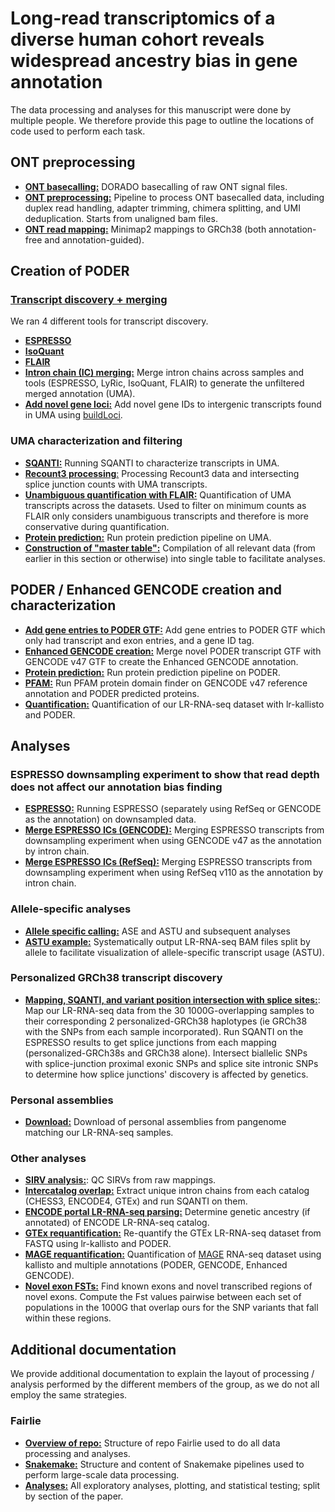# Long-read transcriptomics of a diverse human cohort reveals widespread ancestry bias in gene annotation

The data processing and analyses for this manuscript were done by multiple people. We therefore provide this page to outline the locations of code used to perform each task.

## ONT preprocessing
- [**ONT basecalling:**](https://github.com/Mele-Lab/LR-RNA-seq_GeneAnnotationBias/tree/master/01_basecalling) DORADO basecalling of raw ONT signal files.
- [**ONT preprocessing:**](https://github.com/Mele-Lab/LR-RNA-seq_GeneAnnotationBias/tree/master/02_ONT_preprocessing/) Pipeline to process ONT basecalled data, including duplex read handling, adapter trimming, chimera splitting, and UMI deduplication. Starts from unaligned bam files.
- [**ONT read mapping:**](https://github.com/Mele-Lab/LR-RNA-seq_GeneAnnotationBias/tree/master/03_mapping/) Minimap2 mappings to GRCh38 (both annotation-free and annotation-guided).

## Creation of PODER

### [Transcript discovery + merging](https://github.com/Mele-Lab/LR-RNA-seq_GeneAnnotationBias/tree/master/04_transcriptome_assembly)

We ran 4 different tools for transcript discovery.

- [**ESPRESSO**](https://github.com/Mele-Lab/LR-RNA-seq_GeneAnnotationBias/tree/master/04_transcriptome_assembly/01_espresso)
- [**IsoQuant**](https://github.com/Mele-Lab/LR-RNA-seq_GeneAnnotationBias/tree/master/04_transcriptome_assembly/02_isoquant)
- [**FLAIR**](https://github.com/Mele-Lab/LR-RNA-seq_GeneAnnotationBias/tree/master/04_transcriptome_assembly/03_flair)
- [**Intron chain (IC) merging:**](https://github.com/fairliereese/240706_pantranscriptome_cerberus_gtf_merge/tree/594b554f0235b5c0d1f40f789e7e0ecacecbbb9c/merge_only_ics) Merge intron chains across samples and tools (ESPRESSO, LyRic, IsoQuant, FLAIR) to generate the unfiltered merged annotation (UMA).
- [**Add novel gene loci:**](https://github.com/fairliereese/240903_pt/tree/main/snakemake/novel_gene) Add novel gene IDs to intergenic transcripts found in UMA using [buildLoci](https://github.com/julienlag/buildLoci).

### UMA characterization and filtering

- [**SQANTI:**](https://github.com/Mele-Lab/LR-RNA-seq_GeneAnnotationBias/tree/master/04_transcriptome_assembly/04_evaluation/02_sqanti/) Running SQANTI to characterize transcripts in UMA.
- [**Recount3 processing**:](https://github.com/Mele-Lab/LR-RNA-seq_GeneAnnotationBias/tree/master/04_transcriptome_assembly/04_evaluation/03_recount3/) Processing Recount3 data and intersecting splice junction counts with UMA transcripts.
- [**Unambiguous quantification with FLAIR:**](https://github.com/Mele-Lab/LR-RNA-seq_GeneAnnotationBias/tree/master/06_quantification/02_flairquantify/) Quantification of UMA transcripts across the datasets. Used to filter on minimum counts as FLAIR only considers unambiguous transcripts and therefore is more conservative during quantification.
- [**Protein prediction:**](https://github.com/fairliereese/240903_pt/tree/main/snakemake/protein) Run protein prediction pipeline on UMA.
- [**Construction of "master table":**](https://github.com/Mele-Lab/LR-RNA-seq_GeneAnnotationBias/tree/master/04_transcriptome_assembly/04_evaluation/04_mastertable/) Compilation of all relevant data (from earlier in this section or otherwise) into single table to facilitate analyses.

## PODER / Enhanced GENCODE creation and characterization
* [**Add gene entries to PODER GTF:**](https://github.com/fairliereese/240903_pt/blob/main/snakemake/novel_annotation_add_gene) Add gene entries to PODER GTF which only had transcript and exon entries, and a gene ID tag.
* [**Enhanced GENCODE creation:**](https://github.com/fairliereese/240903_pt/blob/main/snakemake/merge_v47_poder) Merge novel PODER transcript GTF with GENCODE v47 GTF to create the Enhanced GENCODE annotation.
* [**Protein prediction:**](https://github.com/fairliereese/240903_pt/tree/main/snakemake/poder_protein) Run protein prediction pipeline on PODER.
* [**PFAM:**](https://github.com/fairliereese/240903_pt/blob/main/snakemake/pfam) Run PFAM protein domain finder on GENCODE v47 reference annotation and PODER predicted proteins.
* [**Quantification:**](https://github.com/fairliereese/240903_pt/tree/main/snakemake/lr-kallisto) Quantification of our LR-RNA-seq dataset with lr-kallisto and PODER.



## Analyses

### ESPRESSO downsampling experiment to show that read depth does not affect our annotation bias finding
- [**ESPRESSO:**](https://github.com/Mele-Lab/LR-RNA-seq_GeneAnnotationBias/tree/master/04_transcriptome_assembly/05_downsampling) Running ESPRESSO (separately using RefSeq or GENCODE as the annotation) on downsampled data.
- [**Merge ESPRESSO ICs (GENCODE):**](https://github.com/fairliereese/240903_pt/tree/main/snakemake/merge_espresso) Merging ESPRESSO transcripts from downsampling experiment when using GENCODE v47 as the annotation by intron chain.
- [**Merge ESPRESSO ICs (RefSeq):**](https://github.com/fairliereese/240903_pt/tree/main/snakemake/merge_espresso_refseq) Merging ESPRESSO transcripts from downsampling experiment when using RefSeq v110 as the annotation by intron chain.

### Allele-specific analyses
- [**Allele specific calling:**](https://github.com/Mele-Lab/LR-RNA-seq_GeneAnnotationBias/tree/master/08_allele_specifics) ASE and ASTU and subsequent analyses
- [**ASTU example:**](https://github.com/fairliereese/240903_pt/tree/main/snakemake/astu_example) Systematically output LR-RNA-seq BAM files split by allele to facilitate visualization of allele-specific transcript usage (ASTU).

### Personalized GRCh38 transcript discovery
* [**Mapping, SQANTI, and variant position intersection with splice sites:**](https://github.com/fairliereese/240903_pt/tree/main/snakemake/transcript_discovery_personal): Map our LR-RNA-seq data from the 30 1000G-overlapping samples to their corresponding 2 personalized-GRCh38 haplotypes (ie GRCh38 with the SNPs from each sample incorporated). Run SQANTI on the ESPRESSO results to get splice junctions from each mapping (personalized-GRCh38s and GRCh38 alone). Intersect biallelic SNPs with splice-junction proximal exonic SNPs and splice site intronic SNPs to determine how splice junctions' discovery is affected by genetics.

### Personal assemblies
- [**Download:**](https://github.com/fairliereese/240903_pt/tree/main/snakemake/map_personal) Download of personal assemblies from pangenome matching our LR-RNA-seq samples. <!-- Also mapping but we ended up using Fabien's -->

### Other analyses
- [**SIRV analysis:**](https://github.com/fairliereese/240903_pt/blob/main/snakemake/qc_sirvs): QC SIRVs from raw mappings.
- [**Intercatalog overlap:**](https://github.com/fairliereese/240903_pt/tree/main/snakemake/ics_inter_catalog) Extract unique intron chains from each catalog (CHESS3, ENCODE4, GTEx) and run SQANTI on them.
- [**ENCODE portal LR-RNA-seq parsing:**](https://github.com/fairliereese/240903_pt/tree/main/snakemake/encode) Determine genetic ancestry (if annotated) of ENCODE LR-RNA-seq catalog.
- [**GTEx requantification:**](https://github.com/fairliereese/240903_pt/tree/main/snakemake/gtex_lr-kallisto) Re-quantify the GTEx LR-RNA-seq dataset from FASTQ using lr-kallisto and PODER.
- [**MAGE requantification:**](https://github.com/fairliereese/240903_pt/tree/main/snakemake/mage) Quantification of [MAGE](https://github.com/mccoy-lab/MAGE) RNA-seq dataset using kallisto and multiple annotations (PODER, GENCODE, Enhanced GENCODE).
- [**Novel exon FSTs:**](https://github.com/fairliereese/240903_pt/tree/main/snakemake/pop_div_exon_fsts) Find known exons and novel transcribed regions of novel exons. Compute the Fst values pairwise between each set of populations in the 1000G that overlap ours for the SNP variants that fall within these regions.

## Additional documentation

We provide additional documentation to explain the layout of processing / analysis performed by the different members of the group, as we do not all employ the same strategies.

### Fairlie
- [**Overview of repo:**](https://github.com/fairliereese/240903_pt/tree/main) Structure of repo Fairlie used to do all data processing and analyses.
- [**Snakemake:**](https://github.com/fairliereese/240903_pt/tree/main/snakemake) Structure and content of Snakemake pipelines used to perform large-scale data processing.
- [**Analyses:**](https://github.com/fairliereese/240903_pt/blob/main/analysis/README.md) All exploratory analyses, plotting, and statistical testing; split by section of the paper.
